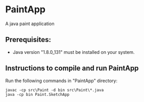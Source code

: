 # PaintApp
A java paint application

## Prerequisites:

* Java version "1.8.0_131" must be installed on your system.


## Instructions to compile and run PaintApp

Run the following commands in "PaintApp" directory:

```
javac -cp src\Paint -d bin src\Paint\*.java
java -cp bin Paint.SketchApp
```